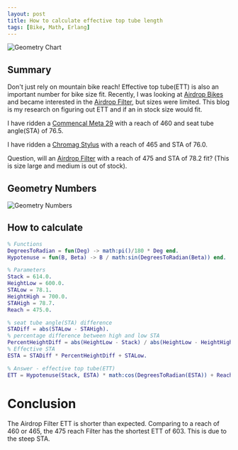 ```yaml
---
layout: post
title: How to calculate effective top tube length
tags: [Bike, Math, Erlang]
---
```


![Geometry Chart](https://i.imgur.com/D0T1w64.png "Geometry Chart")

## Summary

Don't just rely on mountain bike reach! Effective top tube(ETT) is also an important number for bike size fit. Recently, I was looking at [Airdrop Bikes](https://www.airdropbikes.com/) and became interested in the [Airdrop Filter](https://www.airdropbikes.com/en-us/pages/airdrop-filter), but sizes were limited. This blog is my research on figuring out ETT and if an in stock size would fit.

I have ridden a [Commencal Meta 29](https://geometrygeeks.bike/bike/commencal-meta-am-29-2019/) with a reach of 460 and seat tube angle(STA) of 76.5.

I have ridden a [Chromag Stylus](https://chromagbikes.com/products/stylus-2020) with a reach of 465 and STA of 76.0.

Question, will an [Airdrop Filter](https://www.airdropbikes.com/en-us/pages/airdrop-filter) with a reach of 475 and STA of 78.2 fit? (This is size large and medium is out of stock).

## Geometry Numbers

![Geometry Numbers](https://i.imgur.com/aNHDcfn.png "Geometry Numbers")

## How to calculate

```erlang
% Functions
DegreesToRadian = fun(Deg) -> math:pi()/180 * Deg end.
Hypotenuse = fun(B, Beta) -> B / math:sin(DegreesToRadian(Beta)) end.

% Parameters
Stack = 614.0.
HeightLow = 600.0.
STALow = 78.1.
HeightHigh = 700.0.
STAHigh = 78.7.
Reach = 475.0.

% seat tube angle(STA) difference
STADiff = abs(STALow - STAHigh).
% percentage difference between high and low STA
PercentHeightDiff = abs(HeightLow - Stack) / abs(HeightLow - HeightHigh).
% Effective STA
ESTA = STADiff * PercentHeightDiff + STALow.

% Answer - effective top tube(ETT)
ETT = Hypotenuse(Stack, ESTA) * math:cos(DegreesToRadian(ESTA)) + Reach.
```

# Conclusion

The Airdrop Filter ETT is shorter than expected. Comparing to a reach of 460 or 465, the 475 reach Filter has the shortest ETT of 603. This is due to the steep STA.
